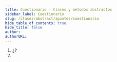 ```yaml
---
title: Cuestionario - Clases y métodos abstractos
sidebar_label: Cuestionario
slug: /clases/abstract/apuntes/cuestionario
hide_table_of_contents: true
hide_title: false
author: 
authorURL: 
---
```


1. ¿?
2. 